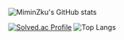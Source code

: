 ![MiminZku's GitHub stats](https://github-readme-stats.vercel.app/api?username=Miminzku&show_icons=true&theme=dark)
  
[![Solved.ac Profile](http://mazassumnida.wtf/api/generate_badge?boj=gozipwang)](https://solved.ac/gozipwang)
![Top Langs](https://github-readme-stats.vercel.app/api/top-langs/?username=MiminZku&layout=compact&theme=dark)
<!--
**MiminZku/MiminZku** is a ✨ _special_ ✨ repository because its `README.md` (this file) appears on your GitHub profile.

Here are some ideas to get you started:

- 🔭 I’m currently working on ...
- 🌱 I’m currently learning ...
- 👯 I’m looking to collaborate on ...
- 🤔 I’m looking for help with ...
- 💬 Ask me about ...
- 📫 How to reach me: ...
- 😄 Pronouns: ...
- ⚡ Fun fact: ...
-->

